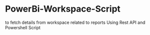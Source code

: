 # PowerBi-Workspace-Script
to fetch details from workspace related to reports Using Rest API and Powershell Script

